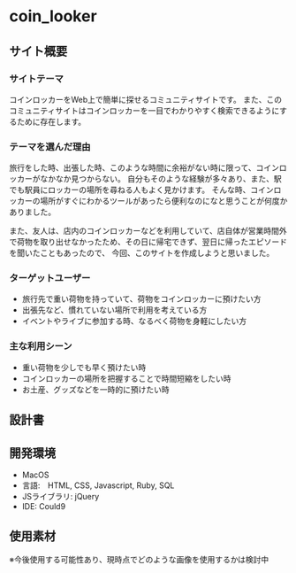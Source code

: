 # coin_looker
## サイト概要

### サイトテーマ
コインロッカーをWeb上で簡単に探せるコミュニティサイトです。
また、このコミュニティサイトはコインロッカーを一目でわかりやすく検索できるようにするために存在します。

### テーマを選んだ理由
旅行をした時、出張した時、このような時間に余裕がない時に限って、コインロッカーがなかなか見つからない。
自分もそのような経験が多々あり、また、駅でも駅員にロッカーの場所を尋ねる人もよく見かけます。
そんな時、コインロッカーの場所がすぐにわかるツールがあったら便利なのになと思うことが何度かありました。

また、友人は、店内のコインロッカーなどを利用していて、店自体が営業時間外で荷物を取り出せなかったため、その日に帰宅できず、翌日に帰ったエピソードを聞いたこともあったので、
今回、このサイトを作成しようと思いました。

### ターゲットユーザー
- 旅行先で重い荷物を持っていて、荷物をコインロッカーに預けたい方
- 出張先など、慣れていない場所で利用を考えている方
- イベントやライブに参加する時、なるべく荷物を身軽にしたい方

### 主な利用シーン
- 重い荷物を少しでも早く預けたい時
- コインロッカーの場所を把握することで時間短縮をしたい時
- お土産、グッズなどを一時的に預けたい時

## 設計書

## 開発環境
- MacOS
- 言語:　HTML, CSS, Javascript, Ruby, SQL
- JSライブラリ: jQuery
- IDE: Could9

## 使用素材
※今後使用する可能性あり、現時点でどのような画像を使用するかは検討中


